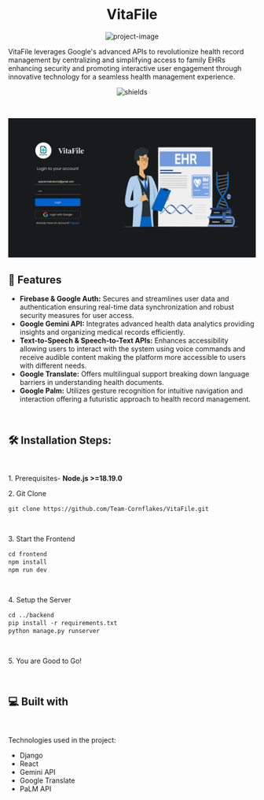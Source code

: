 <h1 align="center" id="title">VitaFile</h1>

<p align="center"><img src="https://socialify.git.ci/Team-Cornflakes/VitaFile/image?description=1&amp;font=KoHo&amp;language=1&amp;name=1&amp;owner=1&amp;pattern=Solid&amp;stargazers=1&amp;theme=Dark" alt="project-image"></p>

<p id="description">VitaFile leverages Google's advanced APIs to revolutionize health record management by centralizing and simplifying access to family EHRs enhancing security and promoting interactive user engagement through innovative technology for a seamless health management experience.</p>

<p align="center"><img src="https://img.shields.io/badge/Build-Vitafile-red?logo=npm" alt="shields"></p>
<br>

<p align="center">
  <img src="./frontend/src/assets/Login_page.png" caption="Login Page">
</p>

<h2>🧐 Features</h2>

*   **Firebase & Google Auth:** Secures and streamlines user data and authentication ensuring real-time data synchronization and robust security measures for user access.
*   **Google Gemini API:** Integrates advanced health data analytics providing insights and organizing medical records efficiently.
*   **Text-to-Speech & Speech-to-Text APIs:** Enhances accessibility allowing users to interact with the system using voice commands and receive audible content making the platform more accessible to users with different needs.
*  **Google Translate:** Offers multilingual support breaking down language barriers in understanding health documents.
*  **Google Palm:** Utilizes gesture recognition for intuitive navigation and interaction offering a futuristic approach to health record management.
<br>
<h2>🛠️ Installation Steps:</h2>
<br>
<p> 1. Prerequisites- <b>Node.js >=18.19.0</b> </p>

<p>2. Git Clone</p>

```
git clone https://github.com/Team-Cornflakes/VitaFile.git
```
<br>
<p> 3. Start the Frontend </p>

```
cd frontend
npm install
npm run dev
```
<br>

  <p> 4. Setup the Server </p>

```
cd ../backend
pip install -r requirements.txt
python manage.py runserver
```
<br>
  
<p> 5. You are Good to Go! </p>
<br>
<h2>💻 Built with</h2>
<br>

Technologies used in the project:

*   Django
*   React
*   Gemini API
*   Google Translate
*   PaLM API